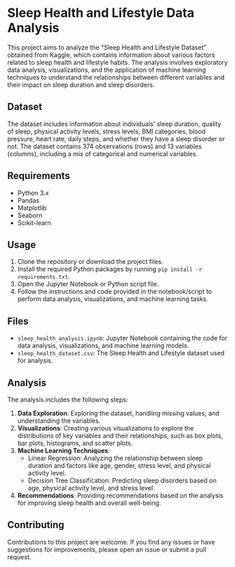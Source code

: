 # Sleep Health and Lifestyle Data Analysis

This project aims to analyze the "Sleep Health and Lifestyle Dataset" obtained from Kaggle, which contains information about various factors related to sleep health and lifestyle habits. The analysis involves exploratory data analysis, visualizations, and the application of machine learning techniques to understand the relationships between different variables and their impact on sleep duration and sleep disorders.

## Dataset

The dataset includes information about individuals' sleep duration, quality of sleep, physical activity levels, stress levels, BMI categories, blood pressure, heart rate, daily steps, and whether they have a sleep disorder or not. The dataset contains 374 observations (rows) and 13 variables (columns), including a mix of categorical and numerical variables.

## Requirements

- Python 3.x
- Pandas
- Matplotlib
- Seaborn
- Scikit-learn

## Usage

1. Clone the repository or download the project files.
2. Install the required Python packages by running `pip install -r requirements.txt`.
3. Open the Jupyter Notebook or Python script file.
4. Follow the instructions and code provided in the notebook/script to perform data analysis, visualizations, and machine learning tasks.

## Files

- `sleep_health_analysis.ipynb`: Jupyter Notebook containing the code for data analysis, visualizations, and machine learning models.
- `sleep_health_dataset.csv`: The Sleep Health and Lifestyle dataset used for analysis.

## Analysis

The analysis includes the following steps:

1. **Data Exploration**: Exploring the dataset, handling missing values, and understanding the variables.
2. **Visualizations**: Creating various visualizations to explore the distributions of key variables and their relationships, such as box plots, bar plots, histograms, and scatter plots.
3. **Machine Learning Techniques**:
   - Linear Regression: Analyzing the relationship between sleep duration and factors like age, gender, stress level, and physical activity level.
   - Decision Tree Classification: Predicting sleep disorders based on age, physical activity level, and stress level.
4. **Recommendations**: Providing recommendations based on the analysis for improving sleep health and overall well-being.

## Contributing

Contributions to this project are welcome. If you find any issues or have suggestions for improvements, please open an issue or submit a pull request.
